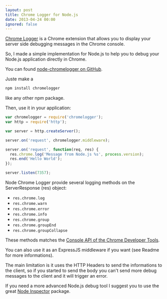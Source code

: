 ```yaml
---
layout: post
title: Chrome Logger for Node.js
date: 2013-04-24 00:00
ignored: false
---
```

[Chrome Logger](http://craig.is/writing/chrome-logger) is a Chrome extension that allows you to display your server side debugging messages in the Chrome console.

So, I made a simple implementation for Node.js to help you to debug your Node.js application directly in Chrome.

You can found [node-chromelogger on GitHub](https://github.com/yannickcr/node-chromelogger).

Juste make a

```javascript
npm install chromelogger
```

like any other npm package.

Then, use it in your application:

```javascript
var chromelogger = require('chromelogger');
var http = require('http');

var server = http.createServer();

server.on('request', chromelogger.middleware);

server.on('request', function(req, res) {
  res.chrome.log('Message from Node.js %s', process.version);
  res.end('Hello World');
});

server.listen(7357);
```

Node Chrome Logger provide several logging methods on the ServerResponse (res) object:

 * `res.chrome.log`
 * `res.chrome.warn`
 * `res.chrome.error`
 * `res.chrome.info`
 * `res.chrome.group`
 * `res.chrome.groupEnd`
 * `res.chrome.groupCollapse`

These methods matches the [Console API of the Chrome Developer Tools](https://developers.google.com/chrome-developer-tools/docs/console-api).

You can also use it as an ExpressJS middleware if you want (see Readme for more informations).

The main limitation is it uses the HTTP Headers to send the informations to the client, so if you started to send the body you can't send more debug messages to the client and it will trigger an error.

If you need a more advanced Node.js debug tool I suggest you to use the great [Node Inspector](https://github.com/dannycoates/node-inspector) package.